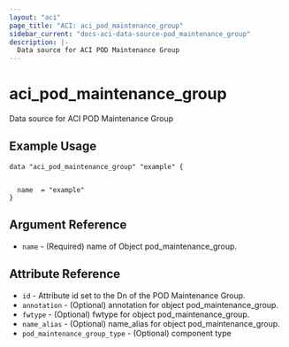 ```yaml
---
layout: "aci"
page_title: "ACI: aci_pod_maintenance_group"
sidebar_current: "docs-aci-data-source-pod_maintenance_group"
description: |-
  Data source for ACI POD Maintenance Group
---
```


# aci_pod_maintenance_group #
Data source for ACI POD Maintenance Group

## Example Usage ##

```hcl
data "aci_pod_maintenance_group" "example" {


  name  = "example"
}
```
## Argument Reference ##
* `name` - (Required) name of Object pod_maintenance_group.



## Attribute Reference

* `id` - Attribute id set to the Dn of the POD Maintenance Group.
* `annotation` - (Optional) annotation for object pod_maintenance_group.
* `fwtype` - (Optional) fwtype for object pod_maintenance_group.
* `name_alias` - (Optional) name_alias for object pod_maintenance_group.
* `pod_maintenance_group_type` - (Optional) component type
